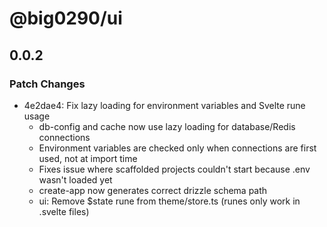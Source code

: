 # @big0290/ui

## 0.0.2

### Patch Changes

- 4e2dae4: Fix lazy loading for environment variables and Svelte rune usage
  - db-config and cache now use lazy loading for database/Redis connections
  - Environment variables are checked only when connections are first used, not at import time
  - Fixes issue where scaffolded projects couldn't start because .env wasn't loaded yet
  - create-app now generates correct drizzle schema path
  - ui: Remove $state rune from theme/store.ts (runes only work in .svelte files)
